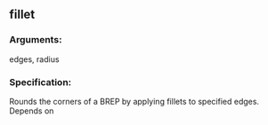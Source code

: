 ## fillet
### Arguments: 
edges, radius
### Specification: 
Rounds the corners of a BREP by applying fillets to specified edges. Depends on
